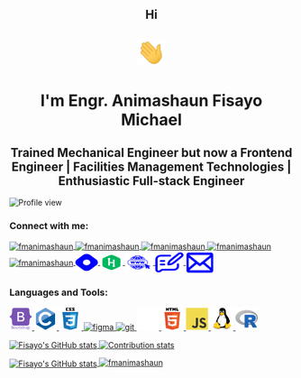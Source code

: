 <h2 align="center">Hi</h2>

<h2 align="center">
  <img src="https://raw.githubusercontent.com/ABSphreak/ABSphreak/master/gifs/Hi.gif" width="50px">
</h2>

<h1 align="center">I'm Engr. Animashaun Fisayo Michael</h1>

<h2 align="center">Trained Mechanical Engineer but now a Frontend Engineer | Facilities Management Technologies | Enthusiastic Full-stack Engineer</h2>

<p align="left">
  <img src="https://komarev.com/ghpvc/?username=fmanimashaun&label=Profile%20views&color=0e75b6&style=flat" alt="Profile view" /> 
</p>

<h3 align="left">Connect with me:</h3>

<p align="left">
  <a href="https://codepen.io/fmanimashaun" target="blank">
    <img align="center" src="https://raw.githubusercontent.com/rahuldkjain/github-profile-readme-generator/master/src/images/icons/Social/codepen.svg" alt="fmanimashaun" height="30" width="40" />
  </a>

  <a href="https://dev.to/fmanimashaun" target="blank">
    <img align="center" src="https://raw.githubusercontent.com/rahuldkjain/github-profile-readme-generator/master/src/images/icons/Social/devto.svg" alt="fmanimashaun" height="30" width="40" />
  </a>

  <a href="https://twitter.com/fmanimashaun" target="blank">
    <img align="center" src="https://raw.githubusercontent.com/rahuldkjain/github-profile-readme-generator/master/src/images/icons/Social/twitter.svg" alt="fmanimashaun" height="30" width="40" />
  </a>

  <a href="https://linkedin.com/in/fmanimashaun" target="blank">
    <img align="center" src="https://raw.githubusercontent.com/rahuldkjain/github-profile-readme-generator/master/src/images/icons/Social/linked-in-alt.svg" alt="fmanimashaun" height="30" width="40" />
  </a>

  <a href="https://stackoverflow.com/users/6815347/engr-animashaun-fisayo-michae" target="blank">
    <img align="center" src="https://raw.githubusercontent.com/rahuldkjain/github-profile-readme-generator/master/src/images/icons/Social/stack-overflow.svg" alt="fmanimashaun" height="30" width="40" />
  </a>

  <a href="https://hashnode.com/@fmanimashaun" target="blank">
    <img align="center" src="https://raw.githubusercontent.com/fmanimashaun/fmanimashaun/main/img/hashnode.svg" alt="fmanimashaun" height="30" width="40" />
  </a>

  <a href="https://www.hackerrank.com/fmanimashaun" target="blank">
    <img align="center" src="https://raw.githubusercontent.com/fmanimashaun/fmanimashaun/main/img/hackerrank.webp" alt="fmanimashaun" height="30" width="40" />
  </a>

  <a href="https://fmanimashaun.com" target="blank">
    <img align="center" src="https://raw.githubusercontent.com/fmanimashaun/fmanimashaun/main/img/website-icon.svg" alt="personal site" height="40" width="50" />
  </a>
  <a href="https://fmanimashaun.com" target="blank">
    <img align="center" src="https://raw.githubusercontent.com/fmanimashaun/fmanimashaun/main/img/blog.svg" alt="personal blog" height="40" width="50" />
  </a>

  <a href="mailto:fisayo.animashaun@outlook.com" target="blank">
    <img align="center" src="https://raw.githubusercontent.com/fmanimashaun/fmanimashaun/main/img/email.svg" alt="email" height="40" width="50" />
  </a>
</p>

<h3 align="left">Languages and Tools:</h3>
<p align="left"> 

  <a href="https://getbootstrap.com" target="_blank" rel="noreferrer"> 
    <img src="https://raw.githubusercontent.com/devicons/devicon/master/icons/bootstrap/bootstrap-plain-wordmark.svg" alt="bootstrap" width="40" height="40"/> 
  </a> 
    
  <a href="https://www.cprogramming.com/" target="_blank" rel="noreferrer"> 
    <img src="https://raw.githubusercontent.com/devicons/devicon/master/icons/c/c-original.svg" alt="c" width="40" height="40"/> 
  </a> 
      
  <a href="https://www.w3schools.com/css/" target="_blank" rel="noreferrer"> 
    <img src="https://raw.githubusercontent.com/devicons/devicon/master/icons/css3/css3-original-wordmark.svg" alt="css3" width="40" height="40"/> 
  </a> 

  <a href="https://www.figma.com/" target="_blank" rel="noreferrer"> 
    <img src="https://www.vectorlogo.zone/logos/figma/figma-icon.svg" alt="figma" width="40" height="40"/> 
  </a> 
       
  <a href="https://git-scm.com/" target="_blank" rel="noreferrer"> 
    <img src="https://www.vectorlogo.zone/logos/git-scm/git-scm-icon.svg" alt="git" width="40" height="40"/> 
  </a> 

  <a href="https://www.github.com/" target="_blank" rel="noreferrer"> 
    <img src="https://raw.githubusercontent.com/fmanimashaun/fmanimashaun/main/img/github.svg" alt="Github" width="40" height="40"/> 
  </a> 
  
  <a href="https://www.w3.org/html/" target="_blank" rel="noreferrer"> 
    <img src="https://raw.githubusercontent.com/devicons/devicon/master/icons/html5/html5-original-wordmark.svg" alt="html5" width="40" height="40"/> 
  </a> 
  
  <a href="https://developer.mozilla.org/en-US/docs/Web/JavaScript" target="_blank" rel="noreferrer"> 
    <img src="https://raw.githubusercontent.com/devicons/devicon/master/icons/javascript/javascript-original.svg" alt="javascript" width="40" height="40"/> 
  </a> 
  
  <a href="https://www.linux.org/" target="_blank" rel="noreferrer"> 
    <img src="https://raw.githubusercontent.com/devicons/devicon/master/icons/linux/linux-original.svg" alt="linux" width="40" height="40"/> 
  </a> 
  
  
  <a href="https://www.r-project.org/" target="_blank" rel="noreferrer"> 
    <img src="https://raw.githubusercontent.com/devicons/devicon/master/icons/r/r-original.svg" alt="r" width="40" height="40"/> 
  </a> 
</p>

<p>
  <a href="https://github.com/anuraghazra/github-readme-stats">
    <img align="center" src="https://github-readme-stats.vercel.app/api?username=fmanimashaun&show_icons=true&theme=radical"  alt="Fisayo's GitHub stats"/>
  </a>

  <a href="https://github.com/rahuldkjain/github-profile-readme-generator">
    <img align="center" src="https://github-readme-streak-stats.herokuapp.com/?user=fmanimashaun&show_icons=true&theme=radical"  alt="Contribution stats"/>
  </a>
</P>

<p>
  <a href="https://github.com/anuraghazra/github-readme-stats">
    <img align="center" src="https://github-readme-stats.vercel.app/api/top-langs/?username=fmanimashaun&langs_count=8&show_icons=true&theme=radical"  alt="Fisayo's GitHub stats"/>
  </a>
  <a href="https://github.com/ryo-ma/github-profile-trophy">
    <img src="https://github-profile-trophy.vercel.app/?username=fmanimashaun&&row=2&column=3&show_icons=true&theme=radical" alt="fmanimashaun" />
  </a>
</p>






  <!--
  <a href="https://www.typescriptlang.org/" target="_blank" rel="noreferrer"> 
    <img src="https://raw.githubusercontent.com/devicons/devicon/master/icons/typescript/typescript-original.svg" alt="typescript" width="40" height="40"/> 
  </a> 

  <a href="https://www.cypress.io" target="_blank" rel="noreferrer"> 
    <img src="https://raw.githubusercontent.com/simple-icons/simple-icons/6e46ec1fc23b60c8fd0d2f2ff46db82e16dbd75f/icons/cypress.svg" alt="cypress" width="40" height="40"/> 
  </a> 


  <a href="https://www.djangoproject.com/" target="_blank" rel="noreferrer"> 
    <img src="https://cdn.worldvectorlogo.com/logos/django.svg" alt="django" width="40" height="40"/> 
  </a> 
     
  <a href="https://www.docker.com/" target="_blank" rel="noreferrer"> 
    <img src="https://raw.githubusercontent.com/devicons/devicon/master/icons/docker/docker-original-wordmark.svg" alt="docker" width="40" height="40"/> 
  </a> 
     
  <a href="https://expressjs.com" target="_blank" rel="noreferrer"> 
    <img src="https://raw.githubusercontent.com/devicons/devicon/master/icons/express/express-original-wordmark.svg" alt="express" width="40" height="40"/> 
  </a>

  <a href="https://flask.palletsprojects.com/" target="_blank" rel="noreferrer"> 
    <img src="https://www.vectorlogo.zone/logos/pocoo_flask/pocoo_flask-icon.svg" alt="flask" width="40" height="40"/> 
  </a>  

   <a href="https://gulpjs.com" target="_blank" rel="noreferrer"> 
    <img src="https://raw.githubusercontent.com/devicons/devicon/master/icons/gulp/gulp-plain.svg" alt="gulp" width="40" height="40"/> 
  </a> 

    <a href="https://www.mongodb.com/" target="_blank" rel="noreferrer"> 
    <img src="https://raw.githubusercontent.com/devicons/devicon/master/icons/mongodb/mongodb-original-wordmark.svg" alt="mongodb" width="40" height="40"/> 
  </a> 
  
  <a href="https://www.mysql.com/" target="_blank" rel="noreferrer"> 
    <img src="https://raw.githubusercontent.com/devicons/devicon/master/icons/mysql/mysql-original-wordmark.svg" alt="mysql" width="40" height="40"/> 
  </a> 
  
  <a href="https://nestjs.com/" target="_blank" rel="noreferrer"> 
    <img src="https://raw.githubusercontent.com/devicons/devicon/master/icons/nestjs/nestjs-plain.svg" alt="nestjs" width="40" height="40"/> 
  </a> 
  
  <a href="https://nextjs.org/" target="_blank" rel="noreferrer"> 
    <img src="https://cdn.worldvectorlogo.com/logos/nextjs-2.svg" alt="nextjs" width="40" height="40"/> 
  </a> 
  
  <a href="https://nodejs.org" target="_blank" rel="noreferrer"> 
    <img src="https://raw.githubusercontent.com/devicons/devicon/master/icons/nodejs/nodejs-original-wordmark.svg" alt="nodejs" width="40" height="40"/> 
  </a> 
  
  <a href="https://www.postgresql.org" target="_blank" rel="noreferrer"> 
    <img src="https://raw.githubusercontent.com/devicons/devicon/master/icons/postgresql/postgresql-original-wordmark.svg" alt="postgresql" width="40" height="40"/> 
  </a> 

  <a href="https://www.python.org" target="_blank" rel="noreferrer"> 
    <img src="https://raw.githubusercontent.com/devicons/devicon/master/icons/python/python-original.svg" alt="python" width="40" height="40"/> 
  </a> 

   <a href="https://www.ruby-lang.org/en/" target="_blank" rel="noreferrer"> 
    <img src="https://raw.githubusercontent.com/devicons/devicon/master/icons/ruby/ruby-original.svg" alt="ruby" width="40" height="40"/> 
  </a>
  
  <a href="https://reactjs.org/" target="_blank" rel="noreferrer"> 
    <img src="https://raw.githubusercontent.com/devicons/devicon/master/icons/react/react-original-wordmark.svg" alt="react" width="40" height="40"/> 
  </a> 
  
  <a href="https://reactnative.dev/" target="_blank" rel="noreferrer"> 
    <img src="https://reactnative.dev/img/header_logo.svg" alt="reactnative" width="40" height="40"/> 
  </a>  

  <a href="https://sass-lang.com" target="_blank" rel="noreferrer"> 
    <img src="https://raw.githubusercontent.com/devicons/devicon/master/icons/sass/sass-original.svg" alt="sass" width="40" height="40"/> 
  </a> 
  
  <a href="https://tailwindcss.com/" target="_blank" rel="noreferrer"> 
    <img src="https://www.vectorlogo.zone/logos/tailwindcss/tailwindcss-icon.svg" alt="tailwind" width="40" height="40"/> 
  </a> 

  <a href="https://aws.amazon.com" target="_blank" rel="noreferrer"> 
    <img src="https://raw.githubusercontent.com/devicons/devicon/master/icons/amazonwebservices/amazonwebservices-original-wordmark.svg" alt="aws" width="40" height="40"/> 
  </a> 

  <a href="https://babeljs.io/" target="_blank" rel="noreferrer"> 
    <img src="https://www.vectorlogo.zone/logos/babeljs/babeljs-icon.svg" alt="babel" width="40" height="40"/> 
  </a> 
-->





